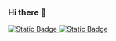### Hi there 👋
<a target="_label" href="https://wa.me/+541135562843"><img alt="Static Badge" src="https://img.shields.io/badge/WhatsApp-%20%2300e676">
</a>
<a href="mailto:lgiallonardi@gmail.com?Subject=He%20visitado%20tu%20perfil%20de%20GitHub!"><img alt="Static Badge" src="https://img.shields.io/badge/Email-%20%23f44336"></a>


<!--
**lucagiallonardi/lucagiallonardi** is a ✨ _special_ ✨ repository because its `README.md` (this file) appears on your GitHub profile.

Here are some ideas to get you started:

- 🔭 I’m currently working on ...
- 🌱 I’m currently learning ...
- 👯 I’m looking to collaborate on ...
- 🤔 I’m looking for help with ...
- 💬 Ask me about ...
- 📫 How to reach me: ...
- 😄 Pronouns: ...
- ⚡ Fun fact: ...
-->
